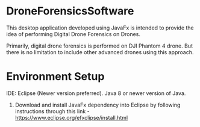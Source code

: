 # DroneForensicsSoftware

This desktop application developed using JavaFx is intended to provide the idea of performing Digital Drone Forensics on Drones. 

Primarily, digital drone forensics is performed on DJI Phantom 4 drone. But there is no limitation to include other advanced drones using this approach.

# Environment Setup

IDE: Eclipse (Newer version preferred).
Java 8 or newer version of Java.

1. Download and install JavaFx dependency into Eclipse by following instructions through this link - https://www.eclipse.org/efxclipse/install.html
